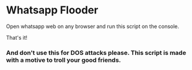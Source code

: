 # Whatsapp Flooder

Open whatsapp web on any browser and run this script on the console.

That's it!


### And don't use this for DOS attacks please. This script is made with a motive to troll your good friends.
